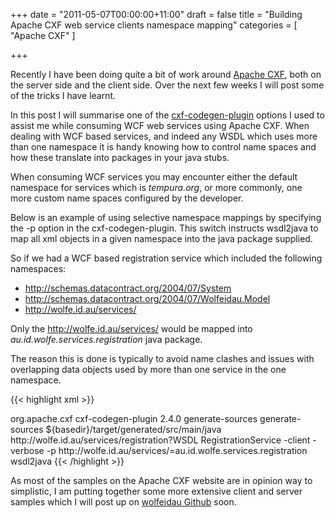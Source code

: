 +++
date = "2011-05-07T00:00:00+11:00"
draft = false
title = "Building Apache CXF web service clients namespace mapping"
categories = [ "Apache CXF" ]

+++

Recently I have been doing quite a bit of work around [Apache CXF](http://cxf.apache.org/), both on the server side and the client side. Over the next few weeks I will post some of the tricks I have learnt.


In this post I will summarise one of the [cxf-codegen-plugin](http://cxf.apache.org/docs/maven-cxf-codegen-plugin-wsdl-to-java.html) options I used to assist me while consuming WCF web services using Apache CXF. When dealing with WCF based services, and indeed any WSDL which uses more than one namespace it is handy knowing how to control name spaces and how these translate into packages in your java stubs.

When consuming WCF services you may encounter either the default namespace for services which is _tempura.org_, or more commonly, one more custom name spaces configured by the developer. 

Below is an example of using selective namespace mappings by specifying the -p option in the cxf-codegen-plugin. This switch instructs wsdl2java to map all xml objects in a given namespace into the java package supplied.

So if we had a WCF based registration service which included the following namespaces:
* http://schemas.datacontract.org/2004/07/System
* http://schemas.datacontract.org/2004/07/Wolfeidau.Model
* http://wolfe.id.au/services/

Only the  http://wolfe.id.au/services/ would be mapped into _au.id.wolfe.services.registration_ java package.

The reason this is done is typically to avoid name clashes and issues with overlapping data objects used by more than one service in the one namespace.

{{< highlight xml >}}
<!-- Generate client using WSDL -->
<plugin>
  <groupId>org.apache.cxf</groupId>
  <artifactId>cxf-codegen-plugin</artifactId>
  <version>2.4.0</version>
  <executions>
    <execution>
      <id>generate-sources</id>
      <phase>generate-sources</phase>
        <configuration>
        <sourceRoot>${basedir}/target/generated/src/main/java</sourceRoot>
          <wsdlOptions>
            <wsdlOption>
              <wsdl>http://wolfe.id.au/services/registration?WSDL</wsdl>
              <serviceName>RegistrationService</serviceName>
              <extraargs>
                <extraarg>-client</extraarg>
                <extraarg>-verbose</extraarg>
                <extraarg>-p</extraarg>
                <extraarg>http://wolfe.id.au/services/=au.id.wolfe.services.registration</extraarg>
              </extraargs>
            </wsdlOption>
          </wsdlOptions>
        </configuration>
        <goals>
          <goal>wsdl2java</goal>
        </goals>
    </execution>
  </executions>
</plugin>
{{< /highlight >}}

As most of the samples on the Apache CXF website are in opinion way to simplistic, I am putting together some more extensive client and server samples which I will post up on [wolfeidau Github](http://github.com/wolfeidau) soon.